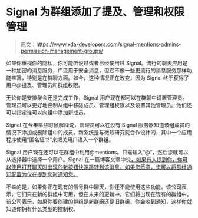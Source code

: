 # Signal 为群组添加了提及、管理和权限管理

> 原文：<https://www.xda-developers.com/signal-mentions-admins-permission-management-groups/>

如果你重视你的隐私，你可能听说过或者已经使用过 Signal。流行的聊天应用是一种加密的消息服务，广泛用于安全消息，但它不像一些更流行的消息服务那样功能丰富，特别是在群聊方面。如今，这种情况正在改变，因为 Signal 终于获得了用户@提及、管理员和群组权限。

无论你是安排聚会还是完成工作，Signal 用户现在都可以在群聊中设置管理员。管理员可以更好地控制从组中移除成员、管理组权限以及设置其他管理员。他们还可以指定谁可以向组中添加新成员。

Signal 在今年早些时候解释说，管理员可以在没有 Signal 服务器知道该组成员的情况下添加或删除组中的成员。新系统是与微软研究院合作设计的，其中一个应用程序使用“匿名证书”来把关用户进入一个群组。

Signal 用户现在还可以在群组中利用@mentions。只需输入“@”，然后您就可以从选择器中选择一个用户。Signal 在一篇博客文章中说[，如果有人提到你，你可以使用打开聊天时出现的新按钮快速跳转到该消息。如果您愿意，您可以将群组通知配置为仅在提到您时通知您。](https://signal.org/blog/new-groups/)

不幸的是，如果你正在现有的信号群中聊天，你还不能使用这些功能。该公司表示，它们只在新的群组中可用，但在未来的更新中，它们将出现在现有的群组中。该公司表示，如果你要创建的群组是新群组还是旧群组，你会收到通知，这样你就知道你拥有什么类型的控制权。